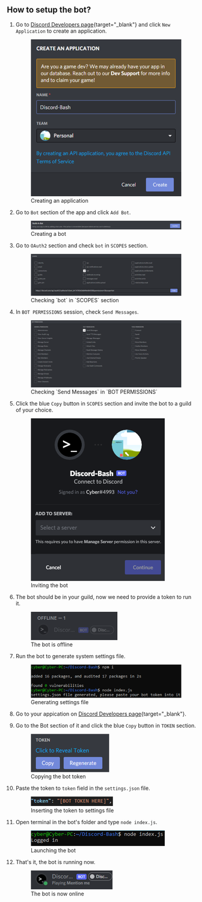 ## How to setup the bot?

1. Go to [Discord Developers page](https://discord.com/developers){target="_blank"} and click `New Application` to create an application.

    <figure>
        <img src="/docs/showcases/setup/1.png" alt="Creating an application">
        <figcaption>Creating an application</figcaption>
    </figure>

2. Go to `Bot` section of the app and click `Add Bot`.

    <figure>
        <img src="/docs/showcases/setup/2.png" alt="Image">
        <figcaption>Creating a bot</figcaption>
    </figure>

3. Go to `OAuth2` section and check `bot` in `SCOPES` section.

    <figure>
        <img src="/docs/showcases/setup/3.png" alt="Image">
        <figcaption>Checking `bot` in `SCOPES` section</figcaption>
    </figure>

4. In `BOT PERMISSIONS` session, check `Send Messages`.

    <figure>
        <img src="/docs/showcases/setup/4.png" alt="Image">
        <figcaption>Checking `Send Messages` in `BOT PERMISSIONS`</figcaption>
    </figure>

5. Click the blue `Copy` button in `SCOPES` section and invite the bot to a guild of your choice.

    <figure>
        <img src="/docs/showcases/setup/5.png" alt="Image">
        <figcaption>Inviting the bot</figcaption>
    </figure>

6. The bot should be in your guild, now we need to provide a token to run it.

    <figure>
        <img src="/docs/showcases/setup/6.png" alt="Image">
        <figcaption>The bot is offline</figcaption>
    </figure>

7. Run the bot to generate system settings file.

    <figure>
        <img src="/docs/showcases/setup/7.png" alt="Image">
        <figcaption>Generating settings file</figcaption>
    </figure>

8. Go to your appication on [Discord Developers page](https://discord.com/developers){target="_blank"}.
9.  Go to the Bot section of it and click the blue `Copy` button in `TOKEN` section.

    <figure>
        <img src="/docs/showcases/setup/8.png" alt="Image">
        <figcaption>Copying the bot token</figcaption>
    </figure>

10. Paste the token to `token` field in the `settings.json` file.

    <figure>
        <img src="/docs/showcases/setup/9.png" alt="Image">
        <figcaption>Inserting the token to settings file</figcaption>
    </figure>

11. Open terminal in the bot's folder and type `node index.js`.

    <figure>
        <img src="/docs/showcases/setup/10.png" alt="Image">
        <figcaption>Launching the bot</figcaption>
    </figure>

12. That's it, the bot is running now.

    <figure>
        <img src="/docs/showcases/setup/11.png" alt="Image">
        <figcaption>The bot is now online</figcaption>
    </figure>